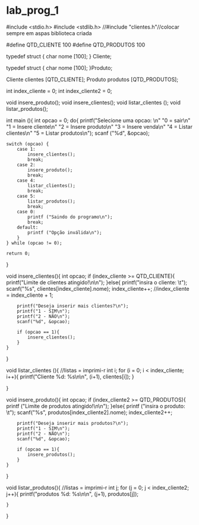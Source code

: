 # lab_prog_1
#include <stdio.h>
#include <stdlib.h>
//#include "clientes.h"//colocar sempre em aspas biblioteca criada

#define QTD_CLIENTE 100
#define QTD_PRODUTOS 100

typedef struct {
    char nome [100];
} Cliente;

typedef struct {
    char nome [100];
}Produto;

Cliente clientes [QTD_CLIENTE];
Produto produtos [QTD_PRODUTOS];

int index_cliente = 0;
int index_cliente2 = 0;

void insere_produto();
void insere_clientes();
void listar_clientes ();
void listar_produtos(); 

int main (){
    int opcao = 0;
    do{
        printf("Selecione uma opcao: \n"
        "0 = sair\n"
        "1 = Insere cliente\n"
        "2 = Insere produto\n"
        "3 = Insere venda\n"
        "4 = Listar clientes\n"
        "5 = Listar produtos\n");
    scanf ("%d", &opcao);
        
    switch (opcao) {
        case 1:
            insere_clientes();
            break;
        case 2:    
            insere_produto();
            break;
        case 4:
            listar_clientes();
            break;
        case 5: 
            listar_produtos();
            break;
        case 0:
            printf ("Saindo do programo\n");
            break;
        default:
            printf ("Opção inválida\n");
        }
    } while (opcao != 0);

    return 0;
}

void insere_clientes(){
     int opcao;
    if (index_cliente >= QTD_CLIENTE){
        printf("Limite de clientes atingido!\n\n");
    }else{
        printf("insira o cliente: \t");
        scanf("%s", clientes[index_cliente].nome);
        index_cliente++;   //index_cliente = index_cliente + 1;

        printf("Deseja inserir mais clientes?\n");
        printf("1 - SIM\n");
        printf("2 - NÃO\n");
        scanf("%d", &opcao);

        if (opcao == 1){
            insere_clientes();
        }
    }
}
   
void listar_clientes (){ //listas = imprimi-r
    int i;
    for (i = 0; i < index_cliente; i++){
        printf("Cliente %d: %s\n\n", (i+1), clientes[i]);
    }
   
}

void insere_produto(){
    int opcao;
    if (index_cliente2 >= QTD_PRODUTOS){
        printf ("Limite de produtos atingido!\n\n");
    }else{
        printf ("insira o produto: \t");
        scanf("%s", produtos[index_cliente2].nome);
        index_cliente2++;


        printf("Deseja inserir mais produtos?\n");
        printf("1 - SIM\n");
        printf("2 - NÃO\n");
        scanf("%d", &opcao);

        if (opcao == 1){
            insere_produtos();
        }
    }
}

void listar_produtos(){ //listas = imprimi-r
    int j;
    for (j = 0; j < index_cliente2; j++){
        printf("produtos %d: %s\n\n", (j+1), produtos[j]);
        
    }
}